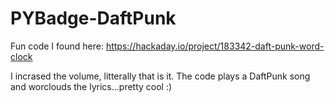 # PYBadge-DaftPunk

Fun code I found here:
https://hackaday.io/project/183342-daft-punk-word-clock

I incrased the volume, litterally that is it. 
The code plays a DaftPunk song and worclouds the lyrics...pretty cool :)


